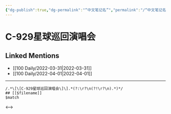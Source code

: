 ```yaml
---
{"dg-publish":true,"dg-permalink":"“中文笔记名”","permalink":"/“中文笔记名”/"}
---
```


# C-929星球巡回演唱会

## Linked Mentions
- [[100 Daily/2022-03-31\|2022-03-31]]
- [[100 Daily/2022-04-01\|2022-04-01]]


---

```expander
/.*\[\[C-929星球巡回演唱会\]\].*(?:\r?\n(?!\r?\n).*)*/
## [[$filename]]
$match
```

<-->

